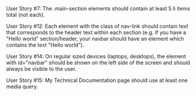 <!-- User Story #1: I can see a main element with a corresponding id="main-doc", which contains the page's main content (technical documentation). -->

<!-- User Story #2: Within the #main-doc element, I can see several section elements, each with a class of main-section. There should be a minimum of 5. -->

<!-- User Story #3: The first element within each .main-section should be a header element which contains text that describes the topic of that section. -->

<!-- User Story #4: Each section element with the class of main-section should also have an id that corresponds with the text of each header contained within it. Any spaces should be replaced with underscores (e.g. The section that contains the header "JavaScript and Java" should have a corresponding id="JavaScript_and_Java"). -->

<!-- User Story #5: The .main-section elements should contain at least 10 p elements total (not each). -->

<!-- User Story #6: The .main-section elements should contain at least 5 code elements total (not each). -->

User Story #7: The .main-section elements should contain at least 5 li items total (not each).

<!-- User Story #8: I can see a nav element with a corresponding id="navbar". -->

<!-- User Story #9: The navbar element should contain one header element which contains text that describes the topic of the technical documentation. -->

<!-- User Story #10: Additionally, the navbar should contain link (a) elements with the class of nav-link. There should be one for every element with the class main-section. -->

<!-- User Story #11: The header element in the navbar must come before any link (a) elements in the navbar. -->

User Story #12: Each element with the class of nav-link should contain text that corresponds to the header text within each section (e.g. if you have a "Hello world" section/header, your navbar should have an element which contains the text "Hello world").

<!-- User Story #13: When I click on a navbar element, the page should navigate to the corresponding section of the main-doc element (e.g. If I click on a nav-link element that contains the text "Hello world", the page navigates to a section element that has that id and contains the corresponding header. -->

User Story #14: On regular sized devices (laptops, desktops), the element with id="navbar" should be shown on the left side of the screen and should always be visible to the user.

User Story #15: My Technical Documentation page should use at least one media query.